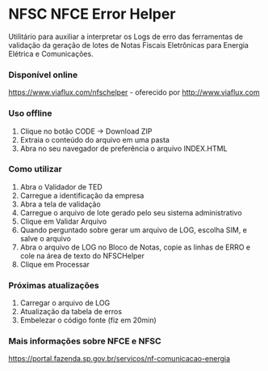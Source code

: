 # NFSC NFCE Error Helper

Utilitário para auxiliar a interpretar os Logs de erro das ferramentas de validação da geração de lotes de Notas Fiscais Eletrônicas para Energia Elétrica e Comunicações.


### Disponível online

https://www.viaflux.com/nfschelper - oferecido por http://www.viaflux.com

### Uso offline

1) Clique no botão CODE -> Download ZIP 
2) Extraia o conteúdo do arquivo em uma pasta
3) Abra no seu navegador de preferência o arquivo INDEX.HTML

### Como utilizar

1) Abra o Validador de TED
2) Carregue a identificação da empresa
3) Abra a tela de validação
4) Carregue o arquivo de lote gerado pelo seu sistema administrativo
5) Clique em Validar Arquivo
6) Quando perguntado sobre gerar um arquivo de LOG, escolha SIM, e salve o arquivo
7) Abra o arquivo de LOG no Bloco de Notas, copie as linhas de ERRO e cole na área de texto do NFSCHelper
8) Clique em Processar


### Próximas atualizações

1) Carregar o arquivo de LOG
2) Atualização da tabela de erros
3) Embelezar o código fonte (fiz em 20min)

### Mais informações sobre NFCE e NFSC
https://portal.fazenda.sp.gov.br/servicos/nf-comunicacao-energia
